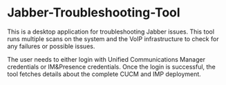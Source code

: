 # Jabber-Troubleshooting-Tool
This is a desktop application for troubleshooting Jabber issues. This tool runs multiple scans on the system and the VoIP infrastructure to check for any failures or possible issues. 

The user needs to either login with Unified Communications Manager credentials or IM&Presence credentials. Once the login is successful, the tool fetches details 
about the complete CUCM and IMP deployment. 
